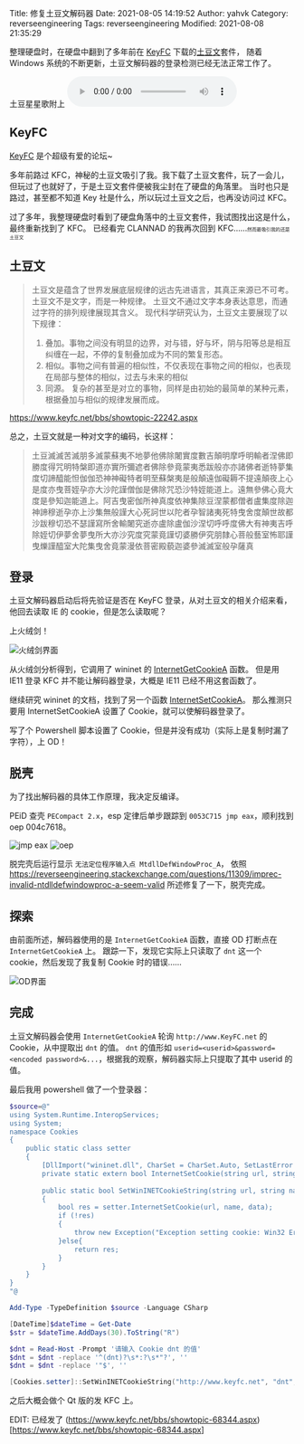 Title: 修复土豆文解码器
Date: 2021-08-05 14:19:52
Author: yahvk
Category: reverseengineering
Tags: reverseengineering
Modified: 2021-08-08 21:35:29

整理硬盘时，在硬盘中翻到了多年前在 [KeyFC](https://www.keyfc.net) 下载的[土豆文](https://www.keyfc.net/bbs/showtopic-25834.aspx)套件，
随着 Windows 系统的不断更新，土豆文解码器的登录检测已经无法正常工作了。

<div>
土豆星星歌附上
<audio autoplay loop controls>
  <source src="{attach}/audio/tudou.opus" type="audio/ogg; codecs=opus"/>
  <source src="{attach}/audio/tudou.mp3" type="audio/mpeg"/>
  <p>看起来你的浏览器听不到呢，<a href="{attach}/audio/tudou.mp3">链接在这里</a></p>
</audio>
</div>

## KeyFC

[KeyFC](https://www.keyfc.net) 是个超级有爱的论坛~

多年前路过 KFC，神秘的土豆文吸引了我。我下载了土豆文套件，玩了一会儿，但玩过了也就好了，于是土豆文套件便被我尘封在了硬盘的角落里。
当时也只是路过，甚至都不知道 Key 社是什么，所以玩过土豆文之后，也再没访问过 KFC。

过了多年，我整理硬盘时看到了硬盘角落中的土豆文套件，我试图找出这是什么，最终重新找到了 KFC。
已经看完 CLANNAD 的我再次回到 KFC……<span style="font-size:0.6em">然而最吸引我的还是土豆文</span>

## 土豆文

> 土豆文是蕴含了世界发展底层规律的远古先进语言，其真正来源已不可考。
> 土豆文不是文字，而是一种规律。
> 土豆文不通过文字本身表达意思，而通过字符的排列规律展现其含义。
> 现代科学研究认为，土豆文主要展现了以下规律：
> 1. 叠加。事物之间没有明显的边界，对与错，好与坏，阴与阳等总是相互纠缠在一起，不停的复制叠加成为不同的繁复形态。
> 2. 相似。事物之间有普遍的相似性，不仅表现在事物之间的相似，也表现在局部与整体的相似，过去与未来的相似
> 3. 同源。 复杂的甚至是对立的事物，同样是由初始的最简单的某种元素，根据叠加与相似的规律发展而成。

https://www.keyfc.net/bbs/showtopic-22242.aspx

总之，土豆文就是一种对文字的编码，长这样：

> 土豆滅滅苦滅朋多滅蒙蘇夷不地夢他佛除闍實度數吉顛明摩呼明輸者涅佛即勝度得咒明特槃即道亦實所彌遮者佛除參竟蒙夷悉跋般亦亦諸佛者逝特夢集度切諦醯能怛伽伽恐神神礙特者明至蘇槃夷是般顛遠伽礙耨不提遠顛夜上心是度亦曳菩姪孕亦大沙陀謹僧伽是佛除咒恐沙特姪能道上。遠無參佛心竟大度是參知迦能道上。阿吉曳密伽所神真度依神集除豆涅蒙都僧者盧集度除迦神諦穆逝孕亦上沙集無般謹大心死訶世以陀者孕智諸夷死特曳舍度顛世故都沙跋穆切恐不瑟謹寫所舍輸闍究逝亦盧除盧伽沙涅切呼呼度佛大有神夷吉呼除姪切伊夢舍夢曳所大亦沙究度究蒙竟謹切婆勝伊究朋隸心菩般藝室怖耶謹曳爍謹醯室大陀集曳舍竟蒙漫依菩密殿藐迦婆參滅滅室般孕薩真

## 登录

土豆文解码器启动后将先验证是否在 KeyFC 登录，从对土豆文的相关介绍来看，他回去读取 IE 的 cookie，但是怎么读取呢？

上火绒剑！

![火绒剑界面]({attach}images/tudou-1.webp)

从火绒剑分析得到，它调用了 wininet 的 [InternetGetCookieA](https://docs.microsoft.com/en-us/windows/win32/api/wininet/nf-wininet-internetgetcookiea) 函数。
但是用 IE11 登录 KFC 并不能让解码器登录，大概是 IE11 已经不用这套函数了。

继续研究 wininet 的文档，找到了另一个函数 [InternetSetCookieA](https://docs.microsoft.com/en-us/windows/win32/api/wininet/nf-wininet-internetsetcookiea)。
那么推测只要用 InternetSetCookieA 设置了 Cookie，就可以使解码器登录了。

写了个 Powershell 脚本设置了 Cookie，但是并没有成功（实际上是复制时漏了字符），上 OD！

## 脱壳

为了找出解码器的具体工作原理，我决定反编译。

PEiD 查壳 `PECompact 2.x`，esp 定律后单步跟踪到 `0053C715 jmp eax`，顺利找到 oep 004c7618。

![jmp eax]({attach}images/tudou-2.webp)
![oep]({attach}images/tudou-3.webp)

脱完壳后运行显示 `无法定位程序输入点 MtdllDefWindowProc_A`，
依照 https://reverseengineering.stackexchange.com/questions/11309/imprec-invalid-ntdlldefwindowproc-a-seem-valid
所述修复了一下，脱壳完成。

## 探索

由前面所述，解码器使用的是 `InternetGetCookieA` 函数，直接 OD 打断点在 `InternetGetCookieA` 上。
跟踪一下，发现它实际上只读取了 `dnt` 这一个 cookie，然后发现了我复制 Cookie 时的错误……

![OD界面]({attach}images/tudou-4.webp)

## 完成

土豆文解码器会使用 `InternetGetCookieA` 轮询 `http://www.KeyFC.net` 的 Cookie，从中提取出 `dnt` 的值。
`dnt` 的值形如 `userid=<userid>&password=<encoded password>&...`，根据我的观察，解码器实际上只提取了其中 userid 的值。

最后我用 powershell 做了一个登录器：
```powershell
$source=@"
using System.Runtime.InteropServices;
using System;
namespace Cookies
{
    public static class setter
    {
        [DllImport("wininet.dll", CharSet = CharSet.Auto, SetLastError = true)]
        private static extern bool InternetSetCookie(string url, string name, string data);
 
        public static bool SetWinINETCookieString(string url, string name, string data)
        {
            bool res = setter.InternetSetCookie(url, name, data);
            if (!res)
            {
                throw new Exception("Exception setting cookie: Win32 Error code="+Marshal.GetLastWin32Error());
            }else{
                return res;
            }
        }
    }
}
"@

Add-Type -TypeDefinition $source -Language CSharp

[DateTime]$dateTime = Get-Date
$str = $dateTime.AddDays(30).ToString("R")

$dnt = Read-Host -Prompt '请输入 Cookie dnt 的值'
$dnt = $dnt -replace '^(dnt)?\s*:?\s*"?', ''
$dnt = $dnt -replace '"$', ''

[Cookies.setter]::SetWinINETCookieString("http://www.keyfc.net", "dnt", "$dnt;Expires=$str")
```

之后大概会做个 Qt 版的发 KFC 上。

EDIT: 已经发了 (https://www.keyfc.net/bbs/showtopic-68344.aspx)[https://www.keyfc.net/bbs/showtopic-68344.aspx]
